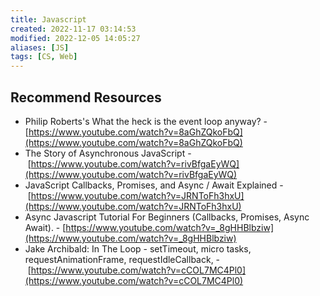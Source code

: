 ```yaml
---
title: Javascript
created: 2022-11-17 03:14:53
modified: 2022-12-05 14:05:27
aliases: [JS]
tags: [CS, Web]
---
```


## Recommend Resources

- Philip Roberts's What the heck is the event loop anyway? - [https://www.youtube.com/watch?v=8aGhZQkoFbQ](https://www.youtube.com/watch?v=8aGhZQkoFbQ)
- The Story of Asynchronous JavaScript - [https://www.youtube.com/watch?v=rivBfgaEyWQ](https://www.youtube.com/watch?v=rivBfgaEyWQ)
- JavaScript Callbacks, Promises, and Async / Await Explained - [https://www.youtube.com/watch?v=JRNToFh3hxU](https://www.youtube.com/watch?v=JRNToFh3hxU)
- Async Javascript Tutorial For Beginners (Callbacks, Promises, Async Await). - [https://www.youtube.com/watch?v=_8gHHBlbziw](https://www.youtube.com/watch?v=_8gHHBlbziw)
- Jake Archibald: In The Loop - setTimeout, micro tasks, requestAnimationFrame, requestIdleCallback, - [https://www.youtube.com/watch?v=cCOL7MC4Pl0](https://www.youtube.com/watch?v=cCOL7MC4Pl0)
